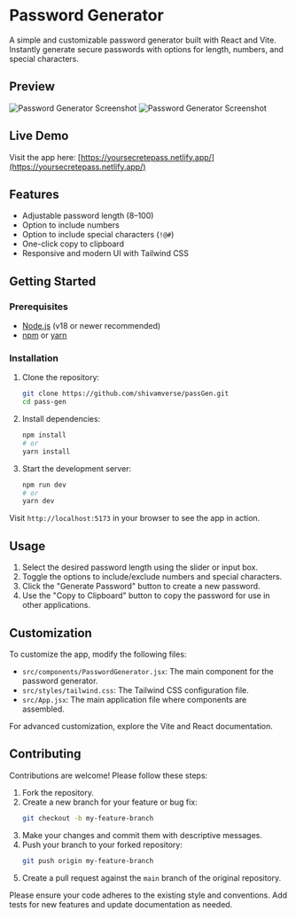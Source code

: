 # Password Generator

A simple and customizable password generator built with React and Vite. Instantly generate secure passwords with options for length, numbers, and special characters.

## Preview

![Password Generator Screenshot](public/Screenshot%202025-07-03%20030552.png)
![Password Generator Screenshot](public/Screenshot%202025-07-03%20030610.png)

## Live Demo

Visit the app here: [https://yoursecretepass.netlify.app/](https://yoursecretepass.netlify.app/)

## Features

- Adjustable password length (8–100)
- Option to include numbers
- Option to include special characters (`!@#`)
- One-click copy to clipboard
- Responsive and modern UI with Tailwind CSS

## Getting Started

### Prerequisites

- [Node.js](https://nodejs.org/) (v18 or newer recommended)
- [npm](https://www.npmjs.com/) or [yarn](https://yarnpkg.com/)

### Installation

1. Clone the repository:
   ```sh
   git clone https://github.com/shivamverse/passGen.git
   cd pass-gen
   ```
2. Install dependencies:
   ```sh
   npm install
   # or
   yarn install
   ```
3. Start the development server:
   ```sh
   npm run dev
   # or
   yarn dev
   ```

Visit `http://localhost:5173` in your browser to see the app in action.

## Usage

1. Select the desired password length using the slider or input box.
2. Toggle the options to include/exclude numbers and special characters.
3. Click the "Generate Password" button to create a new password.
4. Use the "Copy to Clipboard" button to copy the password for use in other applications.

## Customization

To customize the app, modify the following files:

- `src/components/PasswordGenerator.jsx`: The main component for the password generator.
- `src/styles/tailwind.css`: The Tailwind CSS configuration file.
- `src/App.jsx`: The main application file where components are assembled.

For advanced customization, explore the Vite and React documentation.

## Contributing

Contributions are welcome! Please follow these steps:

1. Fork the repository.
2. Create a new branch for your feature or bug fix:
   ```sh
   git checkout -b my-feature-branch
   ```
3. Make your changes and commit them with descriptive messages.
4. Push your branch to your forked repository:
   ```sh
   git push origin my-feature-branch
   ```
5. Create a pull request against the `main` branch of the original repository.

Please ensure your code adheres to the existing style and conventions. Add tests for new features and update documentation as needed.

